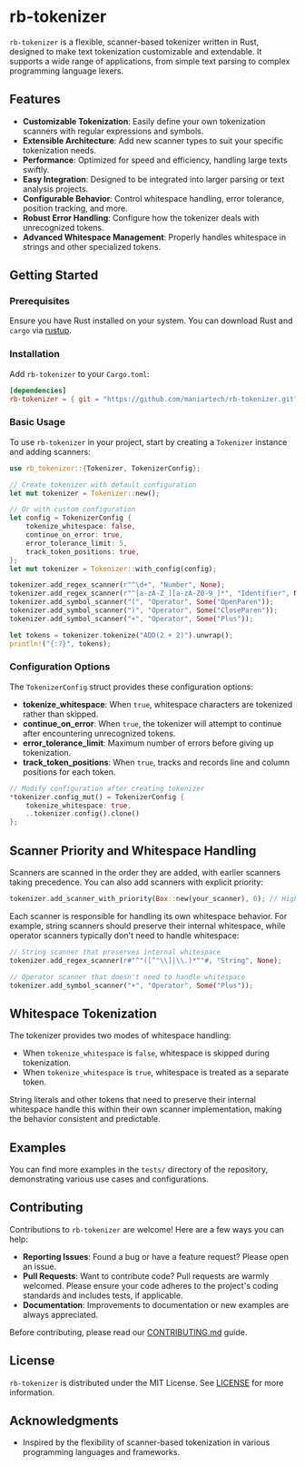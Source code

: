 # rb-tokenizer

`rb-tokenizer` is a flexible, scanner-based tokenizer written in Rust, designed to make text tokenization customizable and extendable. It supports a wide range of applications, from simple text parsing to complex programming language lexers.

## Features

- **Customizable Tokenization**: Easily define your own tokenization scanners with regular expressions and symbols.
- **Extensible Architecture**: Add new scanner types to suit your specific tokenization needs.
- **Performance**: Optimized for speed and efficiency, handling large texts swiftly.
- **Easy Integration**: Designed to be integrated into larger parsing or text analysis projects.
- **Configurable Behavior**: Control whitespace handling, error tolerance, position tracking, and more.
- **Robust Error Handling**: Configure how the tokenizer deals with unrecognized tokens.
- **Advanced Whitespace Management**: Properly handles whitespace in strings and other specialized tokens.

## Getting Started

### Prerequisites

Ensure you have Rust installed on your system. You can download Rust and `cargo` via [rustup](https://rustup.rs/).

### Installation

Add `rb-tokenizer` to your `Cargo.toml`:

```toml
[dependencies]
rb-tokenizer = { git = "https://github.com/maniartech/rb-tokenizer.git" }
```

### Basic Usage

To use `rb-tokenizer` in your project, start by creating a `Tokenizer` instance and adding scanners:

```rust
use rb_tokenizer::{Tokenizer, TokenizerConfig};

// Create tokenizer with default configuration
let mut tokenizer = Tokenizer::new();

// Or with custom configuration
let config = TokenizerConfig {
    tokenize_whitespace: false,
    continue_on_error: true,
    error_tolerance_limit: 5,
    track_token_positions: true,
};
let mut tokenizer = Tokenizer::with_config(config);

tokenizer.add_regex_scanner(r"^\d+", "Number", None);
tokenizer.add_regex_scanner(r"^[a-zA-Z_][a-zA-Z0-9_]*", "Identifier", None);
tokenizer.add_symbol_scanner("(", "Operator", Some("OpenParen"));
tokenizer.add_symbol_scanner(")", "Operator", Some("CloseParen"));
tokenizer.add_symbol_scanner("+", "Operator", Some("Plus"));

let tokens = tokenizer.tokenize("ADD(2 + 2)").unwrap();
println!("{:?}", tokens);
```

### Configuration Options

The `TokenizerConfig` struct provides these configuration options:

- **tokenize_whitespace**: When `true`, whitespace characters are tokenized rather than skipped.
- **continue_on_error**: When `true`, the tokenizer will attempt to continue after encountering unrecognized tokens.
- **error_tolerance_limit**: Maximum number of errors before giving up tokenization.
- **track_token_positions**: When `true`, tracks and records line and column positions for each token.

```rust
// Modify configuration after creating tokenizer
*tokenizer.config_mut() = TokenizerConfig {
    tokenize_whitespace: true,
    ..tokenizer.config().clone()
};
```

## Scanner Priority and Whitespace Handling

Scanners are scanned in the order they are added, with earlier scanners taking precedence. 
You can also add scanners with explicit priority:

```rust
tokenizer.add_scanner_with_priority(Box::new(your_scanner), 0); // Highest priority (scanned first)
```

Each scanner is responsible for handling its own whitespace behavior. For example, string scanners should preserve their internal whitespace, while operator scanners typically don't need to handle whitespace:

```rust
// String scanner that preserves internal whitespace
tokenizer.add_regex_scanner(r#"^"([^"\\]|\\.)*""#, "String", None);

// Operator scanner that doesn't need to handle whitespace
tokenizer.add_symbol_scanner("+", "Operator", Some("Plus"));
```

## Whitespace Tokenization

The tokenizer provides two modes of whitespace handling:

- When `tokenize_whitespace` is `false`, whitespace is skipped during tokenization.
- When `tokenize_whitespace` is `true`, whitespace is treated as a separate token.

String literals and other tokens that need to preserve their internal whitespace handle this within their own scanner implementation, making the behavior consistent and predictable.

## Examples

You can find more examples in the `tests/` directory of the repository, demonstrating various use cases and configurations.

## Contributing

Contributions to `rb-tokenizer` are welcome! Here are a few ways you can help:

- **Reporting Issues**: Found a bug or have a feature request? Please open an issue.
- **Pull Requests**: Want to contribute code? Pull requests are warmly welcomed. Please ensure your code adheres to the project's coding standards and includes tests, if applicable.
- **Documentation**: Improvements to documentation or new examples are always appreciated.

Before contributing, please read our [CONTRIBUTING.md](CONTRIBUTING.md) guide.

## License

`rb-tokenizer` is distributed under the MIT License. See [LICENSE](LICENSE) for more information.

## Acknowledgments

- Inspired by the flexibility of scanner-based tokenization in various programming languages and frameworks.
